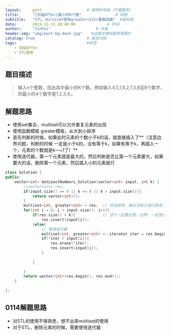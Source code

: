 ```yaml
---
layout:     post                    # 使用的布局（不需要改） 
title:      "[剑指Offer]最小的K个数"               # 标题  
subtitle:   "STL，multiset使用greater<int>重载函数"  #副标题 
date:       2019-12-13 10:40:00              # 时间 
author:     "JinFei"                    # 作者 
header-img: "img/post-bg-desk.jpg"    #这篇文章标题背景图片 
catalog: true                       # 是否归档 
tags:                               #标签     
    - 剑指Offer 
    - STL使用
---
```


## 题目描述
> 输入n个整数，找出其中最小的K个数。例如输入4,5,1,6,2,7,3,8这8个数字，则最小的4个数字是1,2,3,4,。




## 解题思路


- 使用set集合，multiset可以允许重复元素的出现
- 使用函数模板 greater<T>模板，从大到小排序
- 首先判断的时候，如果此时元素的个数小于k的话，就直接插入了**（注意边界问题，判断的时候 一定是小于k的，没有等于k，如果有等于k，再插入一个，元素的个数就是k—+1了）**
- 使用迭代器，第一个元素就是最大的，然后判断是否比第一个元素要大，如果要大的话，删除第一个元素，然后插入小的元素就行

```C++
class Solution {
public:
    vector<int> GetLeastNumbers_Solution(vector<int> input, int k) {
        //vector<int> res;
        if(input.size() == 0 || k <= 0 || k > input.size()){
            return vector<int>();
        }
        multiset<int, greater<int> > res;  // 自动排序，按从大到小进行排序，第一个元素即为最大
        for(int i = 0; i < input.size(); i++){
            if(res.size() < k){            // 这个一定要注意，边界，一定是小于k的，这样插入后元素才等于k啊。。。
                res.insert(input[i]);
            }else{
                // 使用迭代器
                multiset<int, greater<int> >::iterator iter = res.begin();
                if(*iter > input[i]){
                    res.erase(*iter);
                    res.insert(input[i]);
                }
                
            }
            
        }
        return vector<int>(res.begin(), res.end());
    }
    
};
```
## 0114解题思路
- 对STL的使用不够熟悉，想不出来multiset的使用
- 对于STL，删除元素的时候，需要使用迭代器